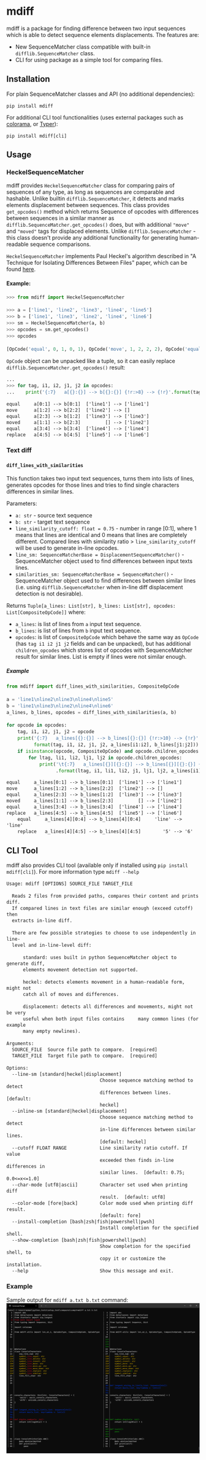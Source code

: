 # mdiff
mdiff is a package for finding difference between two input sequences which is able to detect sequence elements displacements.
The features are:
* New SequenceMatcher class compatible with built-in `difflib.SequenceMatcher` class.
* CLI for using package as a simple tool for comparing files.

## Installation
For plain SequenceMatcher classes and API (no additional dependencies):
```console
pip install mdiff
```

For additional CLI tool functionalities (uses external packages such as [colorama](https://github.com/tartley/colorama), 
or [Typer](https://github.com/tiangolo/typer)):
```console
pip install mdiff[cli]
```

## Usage

### HeckelSequenceMatcher
mdiff provides `HeckelSequenceMatcher` class for comparing pairs of sequences of any type, as long as sequences
are comparable and hashable. Unlike builtin `difflib.SequenceMatcher`, it detects and marks elements
displacement between sequences. This class provides `get_opcodes()` method which returns Sequence of opcodes
with differences between sequences in a similar manner as `difflib.SequenceMatcher.get_opcodes()` does, but
with additional `"move"` and `"moved"` tags for displaced elements. 
Unlike `difflib.SequenceMatcher` - this class doesn't provide any additional functionality for generating
human-readable sequence comparisons.

`HeckelSequenceMatcher` implements Paul Heckel's algorithm described in
"A Technique for Isolating Differences Between Files" paper, which can be found
[here](http://documents.scribd.com/docs/10ro9oowpo1h81pgh1as.pdf).



#### Example:
```python
>>> from mdiff import HeckelSequenceMatcher

>>> a = ['line1', 'line2', 'line3', 'line4', 'line5']
>>> b = ['line1', 'line3', 'line2', 'line4', 'line6']
>>> sm = HeckelSequenceMatcher(a, b)
>>> opcodes = sm.get_opcodes()
>>> opcodes

[OpCode('equal', 0, 1, 0, 1), OpCode('move', 1, 2, 2, 2), OpCode('equal', 2, 3, 1, 2), OpCode('moved', 1, 1, 2, 3), OpCode('equal', 3, 4, 3, 4), OpCode('replace', 4, 5, 4, 5)]
```

`OpCode` object can be unpacked like a tuple, so it can easily replace `difflib.SequenceMatcher.get_opcodes()` result:
```python
...
>>> for tag, i1, i2, j1, j2 in opcodes:
...    print('{:7}   a[{}:{}] --> b[{}:{}] {!r:>8} --> {!r}'.format(tag, i1, i2, j1, j2, a[i1:i2], b[j1:j2]))
```
```console
equal     a[0:1] --> b[0:1]  ['line1'] --> ['line1']
move      a[1:2] --> b[2:2]  ['line2'] --> []
equal     a[2:3] --> b[1:2]  ['line3'] --> ['line3']
moved     a[1:1] --> b[2:3]         [] --> ['line2']
equal     a[3:4] --> b[3:4]  ['line4'] --> ['line4']
replace   a[4:5] --> b[4:5]  ['line5'] --> ['line6']
```

### Text diff
#### `diff_lines_with_similarities`
This function takes two input text sequences, turns them into lists of lines, generates opcodes for those lines
and tries to find single characters differences in similar lines.

Parameters:
* `a: str` - source text sequence
* `b: str` - target text sequence
* `line_similarity_cutoff: float = 0.75` - number in range [0:1], where 1 means that lines are identical and 0 means that lines are completely different. Compared lines with similarity ratio > `line_similarity_cutoff` will be used to generate in-line opcodes.
* `line_sm: SequenceMatcherBase = DisplacementSequenceMatcher()` - SequenceMatcher object used to find differences between input texts lines.
* `similarities_sm: SequenceMatcherBase = SequenceMatcher()` - SequenceMatcher object used to find differences between similar lines (i.e. using `difflib.SequenceMatcher` when in-line diff displacement detection is not desirable).

Returns `Tuple[a_lines: List[str], b_lines: List[str], opcodes: List[CompositeOpCode]]` where:
* `a_lines`: is list of lines from `a` input text sequence.
* `b_lines`: is list of lines from `b` input text sequence.
* `opcodes`: is list of `CompositeOpCode` which behave the same way as `OpCode` (has `tag i1 i2 j1 j2` fields and can be unpacked), but has additional `children_opcodes` which stores list of opcodes with SequenceMatcher result for similar lines. List is empty if lines were not similar enough.

##### Example
```python
from mdiff import diff_lines_with_similarities, CompositeOpCode

a = 'line1\nline2\nline3\nline4\nline5'
b = 'line1\nline3\nline2\nline4\nline6'
a_lines, b_lines, opcodes = diff_lines_with_similarities(a, b)

for opcode in opcodes:
    tag, i1, i2, j1, j2 = opcode
    print('{:7}   a_lines[{}:{}] --> b_lines[{}:{}] {!r:>10} --> {!r}'.
          format(tag, i1, i2, j1, j2, a_lines[i1:i2], b_lines[j1:j2]))
    if isinstance(opcode, CompositeOpCode) and opcode.children_opcodes:
        for ltag, li1, li2, lj1, lj2 in opcode.children_opcodes:
            print('\t{:7}   a_lines[{}][{}:{}] --> b_lines[{}][{}:{}] {!r:>10} --> {!r}'
                  .format(ltag, i1, li1, li2, j1, lj1, lj2, a_lines[i1][li1:li2], b_lines[j1][lj1:lj2]))
```
```console
equal     a_lines[0:1] --> b_lines[0:1]  ['line1'] --> ['line1']
move      a_lines[1:2] --> b_lines[2:2]  ['line2'] --> []
equal     a_lines[2:3] --> b_lines[1:2]  ['line3'] --> ['line3']
moved     a_lines[1:1] --> b_lines[2:3]         [] --> ['line2']
equal     a_lines[3:4] --> b_lines[3:4]  ['line4'] --> ['line4']
replace   a_lines[4:5] --> b_lines[4:5]  ['line5'] --> ['line6']
	equal     a_lines[4][0:4] --> b_lines[4][0:4]     'line' --> 'line'
	replace   a_lines[4][4:5] --> b_lines[4][4:5]        '5' --> '6'
```

## CLI Tool

mdiff also provides CLI tool (available only if installed using `pip install mdiff[cli]`). For more information
type `mdiff --help`

```console
Usage: mdiff [OPTIONS] SOURCE_FILE TARGET_FILE

  Reads 2 files from provided paths, compares their content and prints diff.
  If compared lines in text files are similar enough (exceed cutoff) then
  extracts in-line diff.

  There are few possible strategies to choose to use independently in line-
  level and in-line-level diff:

      standard: uses built in python SequenceMatcher object to generate diff,
      elements movement detection not supported.

      heckel: detects elements movement in a human-readable form, might not
      catch all of moves and differences.

      displacement: detects all differences and movements, might not be very
      useful when both input files contains     many common lines (for example
      many empty newlines).

Arguments:
  SOURCE_FILE  Source file path to compare.  [required]
  TARGET_FILE  Target file path to compare.  [required]

Options:
  --line-sm [standard|heckel|displacement]
                                  Choose sequence matching method to detect
                                  differences between lines.  [default:
                                  heckel]
  --inline-sm [standard|heckel|displacement]
                                  Choose sequence matching method to detect
                                  in-line differences between similar lines.
                                  [default: heckel]
  --cutoff FLOAT RANGE            Line similarity ratio cutoff. If value
                                  exceeded then finds in-line differences in
                                  similar lines.  [default: 0.75; 0.0<=x<=1.0]
  --char-mode [utf8|ascii]        Character set used when printing diff
                                  result.  [default: utf8]
  --color-mode [fore|back]        Color mode used when printing diff result.
                                  [default: fore]
  --install-completion [bash|zsh|fish|powershell|pwsh]
                                  Install completion for the specified shell.
  --show-completion [bash|zsh|fish|powershell|pwsh]
                                  Show completion for the specified shell, to
                                  copy it or customize the installation.
  --help                          Show this message and exit.
```
### Example
Sample output for `mdiff a.txt b.txt` command:
![](https://github.com/m-matelski/mdiff/raw/master/resources/readme/mdiff_cli1.PNG)